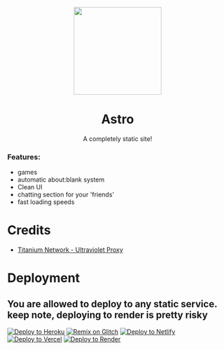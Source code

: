 <p align="center"><img src="https://raw.githubusercontent.com/GalacticNetwork/astro-static/main/static/astro.png" height="200">
</p>

<h1 align="center"><strong>Astro</strong></h1>
<p align="center">A completely static site!</p>

### Features:
- games
- automatic about:blank system
- Clean UI
- chatting section for your 'friends'
- fast loading speeds
# Credits
- <a href="//github.com/titaniumnetwork-dev/Ultraviolet">Titanium Network - Ultraviolet Proxy</a>
# Deployment
## You are allowed to deploy to any static service. keep note, deploying to render is pretty risky
<a target="_blank" href="https://heroku.com/deploy/?template=https://github.com/GalacticNetwork/astro-static"><img alt="Deploy to Heroku" src="https://binbashbanana.github.io/deploy-buttons/buttons/remade/heroku.svg"></a>
<a target="_blank" href="https://glitch.com/edit/#!/import/git?url=https://github.com/GalacticNetwork/astro-static"><img alt="Remix on Glitch" src="https://binbashbanana.github.io/deploy-buttons/buttons/remade/glitch.svg"></a>
<a target="_blank" href="https://app.netlify.com/start/deploy?repository=https://github.com/GalacticNetwork/astro-static"><img alt="Deploy to Netlify" src="https://binbashbanana.github.io/deploy-buttons/buttons/remade/netlify.svg"></a>
<a target="_blank" href="https://vercel.com/new/clone?repository-url=https://github.com/GalacticNetwork/astro-static"><img alt="Deploy to Vercel" src="https://binbashbanana.github.io/deploy-buttons/buttons/remade/vercel.svg"></a>
<a target="_blank" href="https://render.com/deploy?repo=https://github.com/GalacticNetwork/astro-static"><img alt="Deploy to Render" src="https://binbashbanana.github.io/deploy-buttons/buttons/remade/render.svg"></a>

